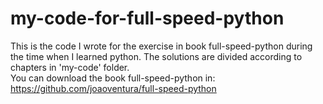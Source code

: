# my-code-for-full-speed-python
This is the code I wrote for the exercise in book full-speed-python during the time when I learned python.
The solutions are divided according to chapters in 'my-code' folder.  
You can download the book full-speed-python in: https://github.com/joaoventura/full-speed-python

